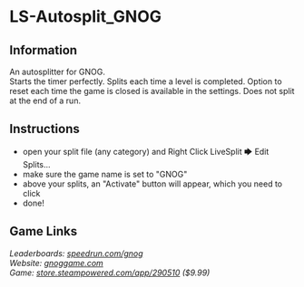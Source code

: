 # LS-Autosplit_GNOG
## Information
An autosplitter for GNOG.  
Starts the timer perfectly. Splits each time a level is completed. Option to reset each time the game is closed is available in the settings. Does not split at the end of a run.
## Instructions
* open your split file (any category) and Right Click LiveSplit 🡆 Edit Splits...  
* make sure the game name is set to "GNOG"  
* above your splits, an "Activate" button will appear, which you need to click  
* done!
## Game Links
*Leaderboards: [speedrun.com/gnog](https://speedrun.com/gnog)*  
*Website: [gnoggame.com](https://gnoggame.com)*  
*Game: [store.steampowered.com/app/290510](https://store.steampowered.com/app/290510) ($9.99)*
